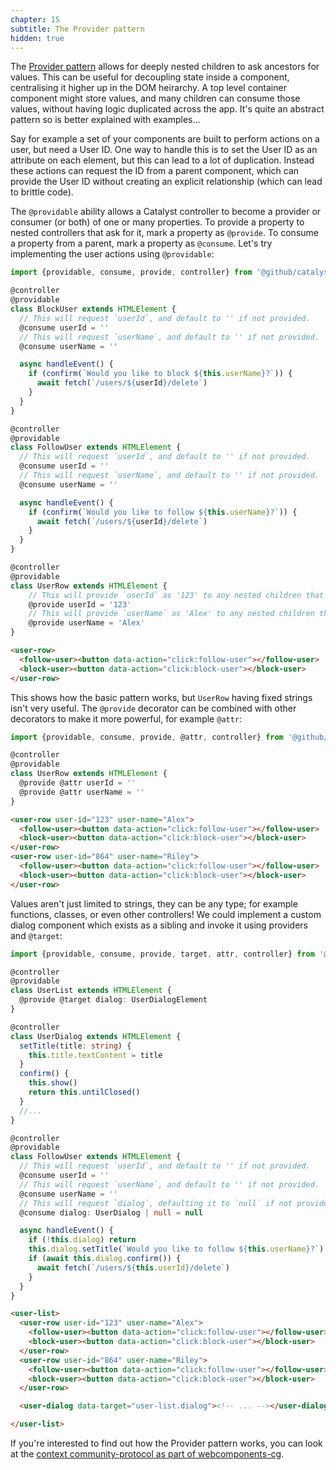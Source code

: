 ```yaml
---
chapter: 15
subtitle: The Provider pattern
hidden: true
---
```


The [Provider pattern](https://www.patterns.dev/posts/provider-pattern/) allows for deeply nested children to ask ancestors for values. This can be useful for decoupling state inside a component, centralising it higher up in the DOM heirarchy. A top level container component might store values, and many children can consume those values, without having logic duplicated across the app. It's quite an abstract pattern so is better explained with examples...

Say for example a set of your components are built to perform actions on a user, but need a User ID. One way to handle this is to set the User ID as an attribute on each element, but this can lead to a lot of duplication. Instead these actions can request the ID from a parent component, which can provide the User ID without creating an explicit relationship (which can lead to brittle code).

The `@providable` ability allows a Catalyst controller to become a provider or consumer (or both) of one or many properties. To provide a property to nested controllers that ask for it, mark a property as `@provide`. To consume a property from a parent, mark a property as `@consume`. Let's try implementing the user actions using `@providable`:

```typescript
import {providable, consume, provide, controller} from '@github/catalyst'

@controller
@providable
class BlockUser extends HTMLElement {
  // This will request `userId`, and default to '' if not provided.
  @consume userId = ''
  // This will request `userName`, and default to '' if not provided.
  @consume userName = ''

  async handleEvent() {
    if (confirm(`Would you like to block ${this.userName}?`)) {
      await fetch(`/users/${userId}/delete`)
    }
  }
}

@controller
@providable
class FollowUser extends HTMLElement {
  // This will request `userId`, and default to '' if not provided.
  @consume userId = ''
  // This will request `userName`, and default to '' if not provided.
  @consume userName = ''

  async handleEvent() {
    if (confirm(`Would you like to follow ${this.userName}?`)) {
      await fetch(`/users/${userId}/delete`)
    }
  }
}

@controller
@providable
class UserRow extends HTMLElement {
    // This will provide `userId` as '123' to any nested children that request it.
    @provide userId = '123'
    // This will provide `userName` as 'Alex' to any nested children that request it.
    @provide userName = 'Alex'
}
```

```html
<user-row>
  <follow-user><button data-action="click:follow-user"></follow-user>
  <block-user><button data-action="click:block-user"></block-user>
</user-row>
```

This shows how the basic pattern works, but `UserRow` having fixed strings isn't very useful. The `@provide` decorator can be combined with other decorators to make it more powerful, for example `@attr`:

```typescript
import {providable, consume, provide, @attr, controller} from '@github/catalyst'

@controller
@providable
class UserRow extends HTMLElement {
  @provide @attr userId = ''
  @provide @attr userName = ''
}
```
```html
<user-row user-id="123" user-name="Alex">
  <follow-user><button data-action="click:follow-user"></follow-user>
  <block-user><button data-action="click:block-user"></block-user>
</user-row>
<user-row user-id="864" user-name="Riley">
  <follow-user><button data-action="click:follow-user"></follow-user>
  <block-user><button data-action="click:block-user"></block-user>
</user-row>
```

Values aren't just limited to strings, they can be any type; for example functions, classes, or even other controllers! We could implement a custom dialog component which exists as a sibling and invoke it using providers and `@target`:


```typescript
import {providable, consume, provide, target, attr, controller} from '@github/catalyst'

@controller
@providable
class UserList extends HTMLElement {
  @provide @target dialog: UserDialogElement
}

@controller
class UserDialog extends HTMLElement {
  setTitle(title: string) {
    this.title.textContent = title
  }
  confirm() {
    this.show()
    return this.untilClosed()
  }
  //...
}

@controller
@providable
class FollowUser extends HTMLElement {
  // This will request `userId`, and default to '' if not provided.
  @consume userId = ''
  // This will request `userName`, and default to '' if not provided.
  @consume userName = ''
  // This will request `dialog`, defaulting it to `null` if not provided:
  @consume dialog: UserDialog | null = null

  async handleEvent() {
    if (!this.dialog) return
    this.dialog.setTitle(`Would you like to follow ${this.userName}?`)
    if (await this.dialog.confirm()) {
      await fetch(`/users/${this.userId}/delete`)
    }
  }
}
```
```html
<user-list>
  <user-row user-id="123" user-name="Alex">
    <follow-user><button data-action="click:follow-user"></follow-user>
    <block-user><button data-action="click:block-user"></block-user>
  </user-row>
  <user-row user-id="864" user-name="Riley">
    <follow-user><button data-action="click:follow-user"></follow-user>
    <block-user><button data-action="click:block-user"></block-user>
  </user-row>

  <user-dialog data-target="user-list.dialog"><!-- ... --></user-dialog>

</user-list>
```

If you're interested to find out how the Provider pattern works, you can look at the [context community-protocol as part of webcomponents-cg](https://github.com/webcomponents-cg/community-protocols/blob/main/proposals/context.md).
